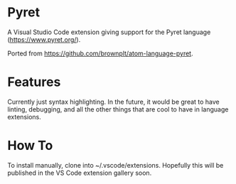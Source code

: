 # Pyret

A Visual Studio Code extension giving support for the Pyret language (https://www.pyret.org/).

Ported from https://github.com/brownplt/atom-language-pyret.

# Features
Currently just syntax highlighting. In the future, it would be great to have linting, debugging, and all the other things that are cool to have in language extensions.

# How To
To install manually, clone into ~/.vscode/extensions. Hopefully this will be
published in the VS Code extension gallery soon.
